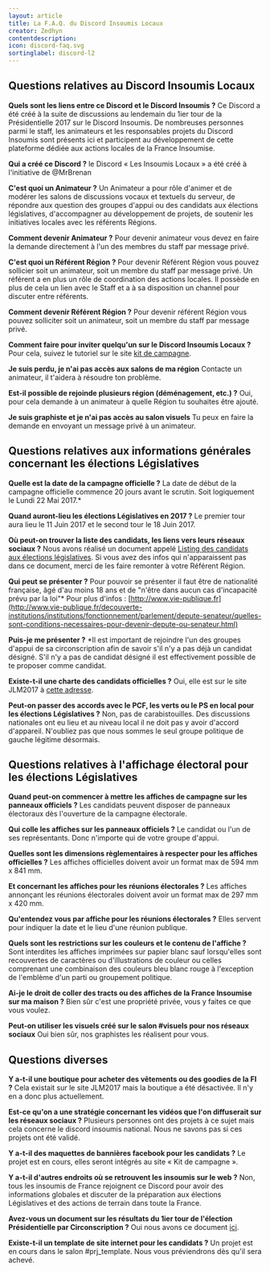 ```yaml
---
layout: article
title: La F.A.Q. du Discord Insoumis Locaux
creator: Zedhyn
contentdescription:
icon: discord-faq.svg
sortinglabel: discord-l2
---
```


## Questions relatives au Discord Insoumis Locaux

**Quels sont les liens entre ce Discord et le Discord Insoumis ?**
Ce Discord a été créé à la suite de discussions au lendemain du 1ier tour de la Présidentielle 2017 sur le Discord Insoumis. De nombreuses personnes parmi le staff, les animateurs et les responsables projets du Discord Insoumis sont présents ici et participent au développement de cette plateforme dédiée aux actions locales de la France Insoumise.

**Qui a créé ce Discord ?**
le Discord « Les Insoumis Locaux » a été créé à l'initiative de @MrBrenan

**C'est quoi un Animateur ?**
Un Animateur a pour rôle d'animer et de modérer les salons de discussions vocaux et textuels du serveur, de répondre aux question des groupes d'appui ou des candidats aux élections législatives, d'accompagner au développement de projets, de soutenir les initiatives locales avec les référents Régions.

**Comment devenir Animateur ?**
Pour devenir animateur vous devez en faire la demande directement à l'un des membres du staff par message privé.

**C'est quoi un Référent Région ?**
Pour devenir Référent Région vous pouvez sollicier soit un animateur, soit un membre du staff par message privé.
Un référent a en plus un rôle de coordination des actions locales.
Il possède en plus de cela un lien avec le Staff et a à sa disposition un channel pour discuter entre référents.

**Comment devenir Référent Région ?**
Pour devenir référent Région vous pouvez solliciter soit un animateur, soit un membre du staff par message privé.

**Comment faire pour inviter quelqu'un sur le Discord Insoumis Locaux ?**
Pour cela, suivez le tutoriel sur le site [kit de campagne](/).

**Je suis perdu, je n'ai pas accès aux salons de ma région**
Contacte un animateur, il t'aidera à résoudre ton problème.

**Est-il possible de rejoinde plusieurs région (déménagement, etc.) ?**
Oui, pour cela demande à un animateur à quelle Région tu souhaites être ajouté.

**Je suis graphiste et je n'ai pas accès au salon visuels**
Tu peux en faire la demande en envoyant un message privé à un animateur.

## Questions relatives aux informations générales concernant les élections Législatives

**Quelle est la date de la campagne officielle ?**
La date de début de la campagne officielle commence 20 jours avant le scrutin. Soit logiquement le Lundi 22 Mai 2017.*

**Quand auront-lieu les élections Législatives en 2017 ?**
Le premier tour aura lieu le 11 Juin 2017 et le second tour le 18 Juin 2017.

**Où peut-on trouver la liste des candidats, les liens vers leurs réseaux sociaux ?**
Nous avons réalisé un document appelé [Listing des candidats aux élections législatives](https://docs.google.com/spreadsheets/d/1JYbLDEqvoWVBICT9y6y7EvayDH7Fw0wYbxOSvlM7Rfg/edit?usp=sharing). Si vous avez des infos qui n'apparaissent pas dans ce document, merci de les faire remonter à votre Référent Région.

**Qui peut se présenter ?**
Pour pouvoir se présenter il faut être de nationalité française, âgé d'au moins 18 ans et de "n'être dans aucun cas d'incapacité prévu par la loi"*
Pour plus d'infos : [http://www.vie-publique.fr](http://www.vie-publique.fr/decouverte-institutions/institutions/fonctionnement/parlement/depute-senateur/quelles-sont-conditions-necessaires-pour-devenir-depute-ou-senateur.html)

**Puis-je me présenter ?**
*Il est important de rejoindre l'un des groupes d'appui de sa circonscription afin de savoir s'il n'y a pas déjà un candidat désigné. S'il n'y a pas de candidat désigné il est effectivement possible de te proposer comme candidat.

**Existe-t-il une charte des candidats officielles ?**
Oui, elle est sur le site JLM2017 à [cette adresse](http://f-i.jlm2017.fr/charte_legislatives).

**Peut-on passer des accords avec le PCF, les verts ou le PS en local pour les élections Législatives ?**
Non, pas de carabistouilles. Des discussions nationales ont eu lieu et au niveau local il ne doit pas y avoir d'accord d'appareil. N'oubliez pas que nous sommes le seul groupe politique de gauche légitime désormais.


## Questions relatives à l'affichage électoral pour les élections Législatives

**Quand peut-on commencer à mettre les affiches de campagne sur les panneaux officiels ?**
Les candidats peuvent disposer de panneaux électoraux dès l'ouverture de la campagne électorale.

**Qui colle les affiches sur les panneaux officiels ?**
Le candidat ou l'un de ses représentants. Donc n'importe qui de votre groupe d'appui.

**Quelles sont les dimensions règlementaires à respecter pour les affiches officielles ?**
Les affiches officielles doivent avoir un format max de 594 mm x 841 mm.

**Et concernant les affiches pour les réunions électorales ?**
Les affiches annonçant les réunions électorales doivent avoir un format max de 297 mm x 420 mm.

**Qu'entendez vous par affiche pour les réunions électorales ?**
Elles servent pour indiquer la date et le lieu d'une réunion publique.

**Quels sont les restrictions sur les couleurs et le contenu de l'affiche ?**
Sont interdites les affiches imprimées sur papier blanc sauf lorsqu'elles sont recouvertes de caractères ou d'illustrations de couleur ou celles comprenant une combinaison des couleurs bleu blanc rouge à l'exception de l'emblème d'un parti ou groupement politique.

**Ai-je le droit de coller des tracts ou des affiches de la France Insoumise sur ma maison ?**
Bien sûr c'est une propriété privée, vous y faites ce que vous voulez.

**Peut-on utiliser les visuels créé sur le salon #visuels pour nos réseaux sociaux**
Oui bien sûr, nos graphistes les réalisent pour vous.

## Questions diverses

**Y a-t-il une boutique pour acheter des vêtements ou des goodies de la FI ?**
Cela existait sur le site JLM2017 mais la boutique a été désactivée. Il n'y en a donc plus actuellement.

**Est-ce qu'on a une stratégie concernant les vidéos que l'on diffuserait sur les réseaux sociaux ?**
Plusieurs personnes ont des projets à ce sujet mais cela concerne le discord insoumis national. Nous ne savons pas si ces projets ont été validé.

**Y a-t-il des maquettes de bannières facebook pour les candidats ?**
Le projet est en cours, elles seront intégrés au site « Kit de campagne ».

**Y a-t-il d'autres endroits où se retrouvent les insoumis sur le web ?**
Non, tous les insoumis de France rejoignent ce Discord pour avoir des informations globales et discuter de la préparation aux élections Législatives et des actions de terrain dans toute la France.

**Avez-vous un document sur les résultats du 1ier tour de l'élection Présidentielle par Circonscription ?**
Oui nous avons ce document [ici](https://docs.google.com/spreadsheets/d/1f29__papp8BWttR0etAGImMtwy0XjYwYAEJyuo3VcvE/edit?usp=sharing).

**Existe-t-il un template de site internet pour les candidats ?**
Un projet est en cours dans le salon #prj_template. Nous vous préviendrons dès qu'il sera achevé.


